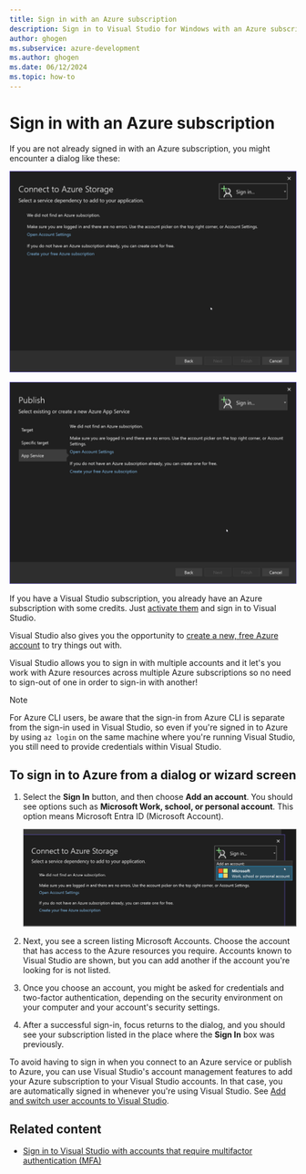 ```yaml
---
title: Sign in with an Azure subscription
description: Sign in to Visual Studio for Windows with an Azure subscription and access Azure resources across one or more Azure subscriptions.
author: ghogen
ms.subservice: azure-development
ms.author: ghogen
ms.date: 06/12/2024
ms.topic: how-to
---
```


# Sign in with an Azure subscription

If you are not already signed in with an Azure subscription, you might encounter a dialog like these:

![Screenshot showing sign-in for Connected Services.](./media/sign-in-required-connected-services.png)

![Screenshot showing sign-in for publish.](./media/sign-in-required-publish.png)

If you have a Visual Studio subscription, you already have an Azure subscription with some credits. Just [activate them](https://signup.azure.com/signup?offer=Azure_MSDN) and sign in to Visual Studio.

Visual Studio also gives you the opportunity to [create a new, free Azure account](https://signup.azure.com/signup?offer=Azure_MSDN) to try things out with.

Visual Studio allows you to sign in with multiple accounts and it let's you work with Azure resources across multiple Azure subscriptions so no need to sign-out of one in order to sign-in with another!

> [!NOTE]
> For Azure CLI users, be aware that the sign-in from Azure CLI is separate from the sign-in used in Visual Studio, so even if you're signed in to Azure by using `az login` on the same machine where you're running Visual Studio, you still need to provide credentials within Visual Studio.

## To sign in to Azure from a dialog or wizard screen

1. Select the **Sign In** button, and then choose **Add an account**. You should see options such as **Microsoft Work, school, or personal account**. This option means Microsoft Entra ID (Microsoft Account).

   ![Screenshot of sign-in dropdown.](./media/sign-in-required-microsoft.png)

1. Next, you see a screen listing Microsoft Accounts. Choose the account that has access to the Azure resources you require. Accounts known to Visual Studio are shown, but you can add another if the account you're looking for is not listed.

1. Once you choose an account, you might be asked for credentials and two-factor authentication, depending on the security environment on your computer and your account's security settings.

1. After a successful sign-in, focus returns to the dialog, and you should see your subscription listed in the place where the **Sign In** box was previously.

To avoid having to sign in when you connect to an Azure service or publish to Azure, you can use Visual Studio's account management features to add your Azure subscription to your Visual Studio accounts. In that case, you are automatically signed in whenever you're using Visual Studio. See [Add and switch user accounts to Visual Studio](../ide/signing-in-to-visual-studio.md#add-and-switch-user-accounts-in-visual-studio).

## Related content

- [Sign in to Visual Studio with accounts that require multifactor authentication (MFA)](../ide/work-with-multi-factor-authentication.md)

